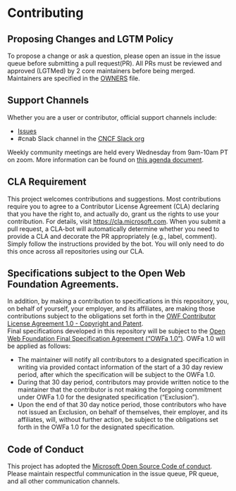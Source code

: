 # Contributing

## Proposing Changes and LGTM Policy
To propose a change or ask a question, please open an issue in the issue queue before submitting a pull request(PR). All PRs must be reviewed and approved (LGTMed) by 2 core maintainers before being merged. Maintainers are specified in the [OWNERS](OWNERS) file.

## Support Channels
Whether you are a user or contributor, official support channels include:
- [Issues](https://github.com/deislabs/cnab-spec/issues)
- #cnab Slack channel in the [CNCF Slack org](https://slack.cncf.io/)

Weekly community meetings are held every Wednesday from 9am-10am PT on zoom. More information can be found on [this agenda document](https://hackmd.io/TfLYtyRnS8Kfx4ekgLwWLg).

## CLA Requirement
This project welcomes contributions and suggestions. Most contributions require you to agree to a Contributor License Agreement (CLA) declaring that you have the right to, and actually do, grant us the rights to use your contribution. For details, visit https://cla.microsoft.com.
When you submit a pull request, a CLA-bot will automatically determine whether you need to provide a CLA and decorate the PR appropriately (e.g., label, comment). Simply follow the instructions provided by the bot. You will only need to do this once across all repositories using our CLA.

## Specifications subject to the Open Web Foundation Agreements.
In addition, by making a contribution to specifications in this repository, you, on behalf of yourself, your employer, and its affiliates, are making those contributions subject to the obligations set forth in the [OWF Contributor License Agreement 1.0 - Copyright and Patent](http://www.openwebfoundation.org/legal/the-owf-1-0-agreements/owf-contributor-license-agreement-1-0---copyright-and-patent).  
Final specifications developed in this repository will be subject to the [Open Web Foundation Final Specification Agreement (“OWFa 1.0”)](http://www.openwebfoundation.org/legal/the-owf-1-0-agreements/owfa-1-00).  OWFa 1.0 will be applied as follows:
-	The maintainer will notify all contributors to a designated specification in writing via provided contact information of the start of a 30 day review period, after which the specification will be subject to the OWFa 1.0.
-	During that 30 day period, contributors may provide written notice to the maintainer that the contributor is not making the forgoing commitment under OWFa 1.0 for the designated specification (“Exclusion”).
-	Upon the end of that 30 day notice period, those contributors who have not issued an Exclusion, on behalf of themselves, their employer, and its affiliates, will, without further action, be subject to the obligations set forth in the OWFa 1.0 for the designated specification.  

## Code of Conduct
This project has adopted the [Microsoft Open Source Code of conduct](https://opensource.microsoft.com/codeofconduct/).
Please maintain respectful communication in the issue queue, PR queue, and all other communication channels.
